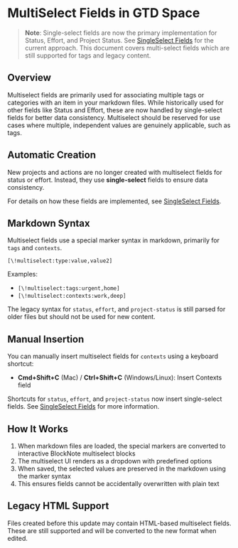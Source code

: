 # MultiSelect Fields in GTD Space

> **Note**: Single-select fields are now the primary implementation for Status, Effort, and Project Status. See [SingleSelect Fields](singleselect-fields.md) for the current approach. This document covers multi-select fields which are still supported for tags and legacy content.

## Overview

Multiselect fields are primarily used for associating multiple tags or categories with an item in your markdown files. While historically used for other fields like Status and Effort, these are now handled by single-select fields for better data consistency. Multiselect should be reserved for use cases where multiple, independent values are genuinely applicable, such as tags.

## Automatic Creation
New projects and actions are no longer created with multiselect fields for status or effort. Instead, they use **single-select** fields to ensure data consistency.

For details on how these fields are implemented, see [SingleSelect Fields](singleselect-fields.md).

## Markdown Syntax
Multiselect fields use a special marker syntax in markdown, primarily for `tags` and `contexts`.
```
[\!multiselect:type:value,value2]
```

Examples:
- `[\!multiselect:tags:urgent,home]`
- `[\!multiselect:contexts:work,deep]`

The legacy syntax for `status`, `effort`, and `project-status` is still parsed for older files but should not be used for new content.

## Manual Insertion
You can manually insert multiselect fields for `contexts` using a keyboard shortcut:

- **Cmd+Shift+C** (Mac) / **Ctrl+Shift+C** (Windows/Linux): Insert Contexts field

Shortcuts for `status`, `effort`, and `project-status` now insert single-select fields. See [SingleSelect Fields](singleselect-fields.md) for more information.

## How It Works
1. When markdown files are loaded, the special markers are converted to interactive BlockNote multiselect blocks
2. The multiselect UI renders as a dropdown with predefined options
3. When saved, the selected values are preserved in the markdown using the marker syntax
4. This ensures fields cannot be accidentally overwritten with plain text

## Legacy HTML Support
Files created before this update may contain HTML-based multiselect fields. These are still supported and will be converted to the new format when edited.